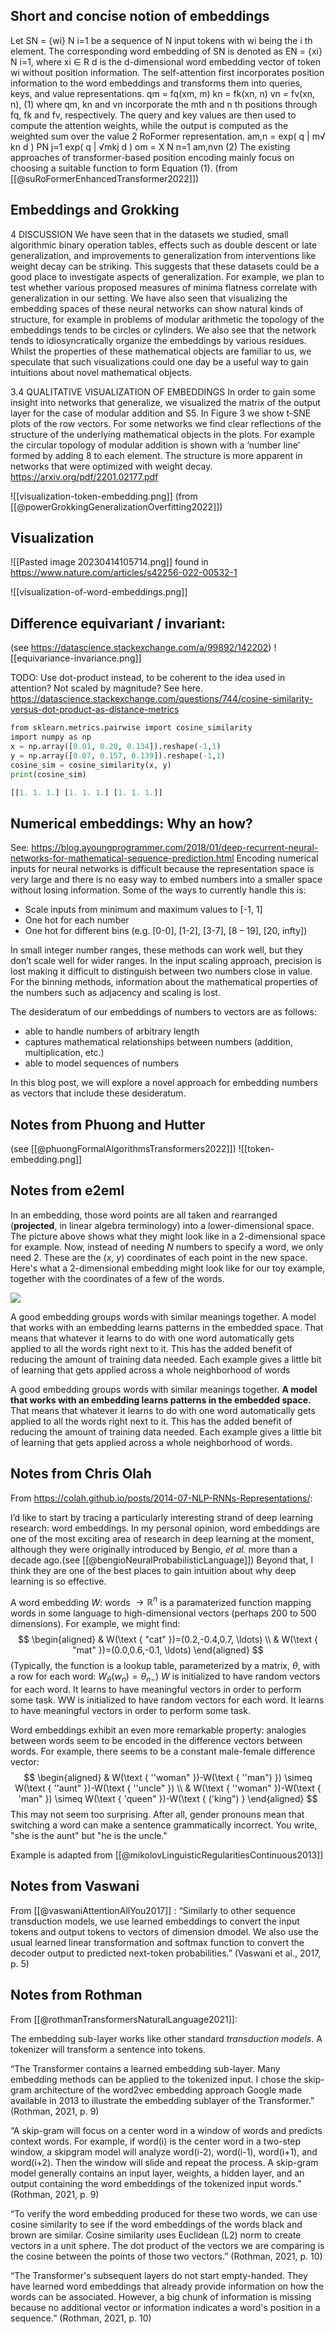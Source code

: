 



## Short and concise notion of embeddings

Let SN = {wi} N i=1 be a sequence of N input tokens with wi being the i th element. The corresponding word embedding of SN is denoted as EN = {xi} N i=1, where xi ∈ R d is the d-dimensional word embedding vector of token wi without position information. The self-attention first incorporates position information to the word embeddings and transforms them into queries, keys, and value representations. qm = fq(xm, m) kn = fk(xn, n) vn = fv(xn, n), (1) where qm, kn and vn incorporate the mth and n th positions through fq, fk and fv, respectively. The query and key values are then used to compute the attention weights, while the output is computed as the weighted sum over the value 2 RoFormer representation. am,n = exp( q | m√ kn d ) PN j=1 exp( q | √mkj d ) om = X N n=1 am,nvn (2) The existing approaches of transformer-based position encoding mainly focus on choosing a suitable function to form Equation (1).
(from [[@suRoFormerEnhancedTransformer2022]])

## Embeddings and Grokking

4 DISCUSSION We have seen that in the datasets we studied, small algorithmic binary operation tables, effects such as double descent or late generalization, and improvements to generalization from interventions like weight decay can be striking. This suggests that these datasets could be a good place to investigate aspects of generalization. For example, we plan to test whether various proposed measures of minima flatness correlate with generalization in our setting. We have also seen that visualizing the embedding spaces of these neural networks can show natural kinds of structure, for example in problems of modular arithmetic the topology of the embeddings tends to be circles or cylinders. We also see that the network tends to idiosyncratically organize the embeddings by various residues. Whilst the properties of these mathematical objects are familiar to us, we speculate that such visualizations could one day be a useful way to gain intuitions about novel mathematical objects. 

3.4 QUALITATIVE VISUALIZATION OF EMBEDDINGS In order to gain some insight into networks that generalize, we visualized the matrix of the output layer for the case of modular addition and S5. In Figure 3 we show t-SNE plots of the row vectors. For some networks we find clear reflections of the structure of the underlying mathematical objects in the plots. For example the circular topology of modular addition is shown with a ‘number line’ formed by adding 8 to each element. The structure is more apparent in networks that were optimized with weight decay. https://arxiv.org/pdf/2201.02177.pdf

![[visualization-token-embedding.png]]
(from [[@powerGrokkingGeneralizationOverfitting2022]])


## Visualization

![[Pasted image 20230414105714.png]]
found in https://www.nature.com/articles/s42256-022-00532-1

![[visualization-of-word-embeddings.png]]


## Difference equivariant / invariant:
(see https://datascience.stackexchange.com/a/99892/142202)
![[equivariance-invariance.png]]


TODO: Use dot-product instead, to be coherent to the idea used in attention? Not scaled by magnitude?
See here. https://datascience.stackexchange.com/questions/744/cosine-similarity-versus-dot-product-as-distance-metrics


```python
from sklearn.metrics.pairwise import cosine_similarity
import numpy as np
x = np.array([0.01, 0.20, 0.134]).reshape(-1,1)
y = np.array([0.07, 0.157, 0.139]).reshape(-1,1)
cosine_sim = cosine_similarity(x, y)
print(cosine_sim)

[[1. 1. 1.] [1. 1. 1.] [1. 1. 1.]]

```


## Numerical embeddings: Why an how?
See: https://blog.ayoungprogrammer.com/2018/01/deep-recurrent-neural-networks-for-mathematical-sequence-prediction.html
Encoding numerical inputs for neural networks is difficult because the representation space is very large and there is no easy way to embed numbers into a smaller space without losing information. Some of the ways to currently handle this is:

-   Scale inputs from minimum and maximum values to [-1, 1]
-   One hot for each number
-   One hot for different bins (e.g. [0-0], [1-2], [3-7], [8 – 19], [20, infty])

In small integer number ranges, these methods can work well, but they don’t scale well for wider ranges. In the input scaling approach, precision is lost making it difficult to distinguish between two numbers close in value. For the binning methods, information about the mathematical properties of the numbers such as adjacency and scaling is lost.

The desideratum of our embeddings of numbers to vectors are as follows:

-   able to handle numbers of arbitrary length
-   captures mathematical relationships between numbers (addition, multiplication, etc.)
-   able to model sequences of numbers

In this blog post, we will explore a novel approach for embedding numbers as vectors that include these desideratum.


## Notes from Phuong and Hutter
(see [[@phuongFormalAlgorithmsTransformers2022]])
![[token-embedding.png]]

## Notes from e2eml

In an embedding, those word points are all taken and rearranged (**projected**, in linear algebra terminology) into a lower-dimensional space. The picture above shows what they might look like in a 2-dimensional space for example. Now, instead of needing _N_ numbers to specify a word, we only need 2. These are the (_x_, _y_) coordinates of each point in the new space. Here's what a 2-dimensional embedding might look like for our toy example, together with the coordinates of a few of the words.

![](https://e2eml.school/images/transformers/embedded_words.png)

A good embedding groups words with similar meanings together. A model that works with an embedding learns patterns in the embedded space. That means that whatever it learns to do with one word automatically gets applied to all the words right next to it. This has the added benefit of reducing the amount of training data needed. Each example gives a little bit of learning that gets applied across a whole neighborhood of words

A good embedding groups words with similar meanings together. **A model that works with an embedding learns patterns in the embedded space.** That means that whatever it learns to do with one word automatically gets applied to all the words right next to it. This has the added benefit of reducing the amount of training data needed. Each example gives a little bit of learning that gets applied across a whole neighborhood of words.

## Notes from Chris Olah
From https://colah.github.io/posts/2014-07-NLP-RNNs-Representations/:

I’d like to start by tracing a particularly interesting strand of deep learning research: word embeddings. In my personal opinion, word embeddings are one of the most exciting area of research in deep learning at the moment, although they were originally introduced by Bengio, _et al._ more than a decade ago.(see [[@bengioNeuralProbabilisticLanguage]]) Beyond that, I think they are one of the best places to gain intuition about why deep learning is so effective.


A word embedding $W:$ words $\rightarrow \mathbb{R}^n$ is a paramaterized function mapping words in some language to high-dimensional vectors (perhaps 200 to 500 dimensions). For example, we might find:
$$
\begin{aligned}
& W(\text { "cat" })=(0.2,-0.4,0.7, \ldots) \\
& W(\text { "mat" })=(0.0,0.6,-0.1, \ldots)
\end{aligned}
$$
(Typically, the function is a lookup table, parameterized by a matrix, $\theta$, with a row for each word: $\left.W_\theta\left(w_n\right)=\theta_{n-}\right)$
$W$ is initialized to have random vectors for each word. It learns to have meaningful vectors in order to perform some task.
WW is initialized to have random vectors for each word. It learns to have meaningful vectors in order to perform some task.

Word embeddings exhibit an even more remarkable property: analogies between words seem to be encoded in the difference vectors between words. For example, there seems to be a constant male-female difference vector:
$$
\begin{aligned}
& W(\text { ''woman" })-W(\text { ''man") }) \simeq W(\text { ''aunt" })-W(\text { ''uncle" }) \\
& W(\text { ''woman" })-W(\text { 'man" }) \simeq W(\text { 'queen" })-W(\text { ('king") }
\end{aligned}
$$
This may not seem too surprising. After all, gender pronouns mean that switching a word can make a sentence grammatically incorrect. You write, "she is the aunt" but "he is the uncle." 

Example is adapted from [[@mikolovLinguisticRegularitiesContinuous2013]]


## Notes from Vaswani
From [[@vaswaniAttentionAllYou2017]] :
“Similarly to other sequence transduction models, we use learned embeddings to convert the input tokens and output tokens to vectors of dimension dmodel. We also use the usual learned linear transformation and softmax function to convert the decoder output to predicted next-token probabilities.” (Vaswani et al., 2017, p. 5)

## Notes from Rothman
From [[@rothmanTransformersNaturalLanguage2021]]:

The embedding sub-layer works like other standard *transduction models*. A tokenizer will transform a sentence into tokens.

“The Transformer contains a learned embedding sub-layer. Many embedding methods can be applied to the tokenized input. I chose the skip-gram architecture of the word2vec embedding approach Google made available in 2013 to illustrate the embedding sublayer of the Transformer.” (Rothman, 2021, p. 9)

“A skip-gram will focus on a center word in a window of words and predicts context words. For example, if word(i) is the center word in a two-step window, a skipgram model will analyze word(i-2), word(i-1), word(i+1), and word(i+2). Then the window will slide and repeat the process. A skip-gram model generally contains an input layer, weights, a hidden layer, and an output containing the word embeddings of the tokenized input words.” (Rothman, 2021, p. 9)

“To verify the word embedding produced for these two words, we can use cosine similarity to see if the word embeddings of the words black and brown are similar. Cosine similarity uses Euclidean (L2) norm to create vectors in a unit sphere. The dot product of the vectors we are comparing is the cosine between the points of those two vectors.” (Rothman, 2021, p. 10)

“The Transformer's subsequent layers do not start empty-handed. They have learned word embeddings that already provide information on how the words can be associated. However, a big chunk of information is missing because no additional vector or information indicates a word's position in a sequence.” (Rothman, 2021, p. 10)